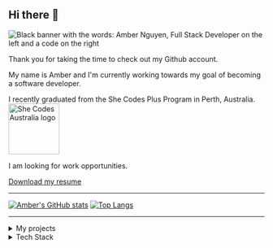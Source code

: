 ## Hi there 👋

<img src="/ambo-n/img/banner.png" alt="Black banner with the words: Amber Nguyen, Full Stack Developer on the left and a code on the right"/>

Thank you for taking the time to check out my Github account.

My name is Amber and I'm currently working towards my goal of becoming a software developer.

I recently graduated from the She Codes Plus Program in Perth, Australia.
<img src="/ambo-n/img/she-codes-logo.png" width="100px" alt="She Codes Australia logo">

I am looking for work opportunities.

<a href="https://github.com/ambo-n/portfolio/blob/main/assets/about/amber_resume.pdf" target="_blank"> Download my resume </a>

---

<div>

[![Amber's GitHub stats](https://github-readme-stats.vercel.app/api?username=ambo-n&show_icons=true&count_private=true&&theme=gruvbox)](https://github.com/ambo-n/github-readme-stats)
[![Top Langs](https://github-readme-stats.vercel.app/api/top-langs/?username=ambo-n&layout=compact&theme=gruvbox)](https://github.com/ambo-n/github-readme-stats)

</div>

---

<details>
    
  <summary>My projects</summary>
  <div align='center'>

| Project                                 | Repositories                                                                                                                                                                   | Live Website                          | Tech                                                                                                                                                                                                                                                                                                                                                                                                                                                                                                                                                                                                                                                                                                                                                                                                                                      |
| :-------------------------------------- | :----------------------------------------------------------------------------------------------------------------------------------------------------------------------------- | :------------------------------------ | :---------------------------------------------------------------------------------------------------------------------------------------------------------------------------------------------------------------------------------------------------------------------------------------------------------------------------------------------------------------------------------------------------------------------------------------------------------------------------------------------------------------------------------------------------------------------------------------------------------------------------------------------------------------------------------------------------------------------------------------------------------------------------------------------------------------------------------------- |
| Portfolio                               | <a href="hhttps://github.com/ambo-n/portfolio" target="_blank">Repo</a>                                                                                                        | https://ambondev.com/                 | ![HTML5](https://img.shields.io/badge/html5-%23E34F26.svg?style=flat&logo=html5&logoColor=white) ![CSS3](https://img.shields.io/badge/css3-%231572B6.svg?style=flat&logo=css3&logoColor=white) ![JavaScript](https://img.shields.io/badge/javascript-%23323330.svg?style=flat&logo=javascript&logoColor=%23F7DF1E)                                                                                                                                                                                                                                                                                                                                                                                                                                                                                                                        |
| Weather Data Converter                  | <a href="https://github.com/ambo-n/weather-project" target="_blank">Repo</a>                                                                                                   |                                       | ![Python](https://img.shields.io/badge/python-3670A0?style=flat&logo=python&logoColor=ffdd54)                                                                                                                                                                                                                                                                                                                                                                                                                                                                                                                                                                                                                                                                                                                                             |
| Crowdfunding Platform                   | <a href="https://github.com/ambo-n/crowdfunding_back_end" target="_blank">API</a><br/> <a href="https://github.com/ambo-n/sprout" target="_blank">Front-end</a>                | https://ambon-sprout.netlify.app/     | ![DjangoREST](https://img.shields.io/badge/DJANGO-REST-ff1709?style=flat&logo=django&logoColor=white&color=ff1709&labelColor=gray) ![Insomnia](https://img.shields.io/badge/Insomnia-black?style=flat&logo=insomnia&logoColor=5849BE) ![SQLite](https://img.shields.io/badge/SQLite-07405E?style=flat&logo=sqlite&logoColor=white) ![React](https://img.shields.io/badge/react-%2320232a.svg?style=flat&logo=react&logoColor=%2361DAFB) ![HTML5](https://img.shields.io/badge/html5-%23E34F26.svg?style=flat&logo=html5&logoColor=white) ![CSS3](https://img.shields.io/badge/css3-%231572B6.svg?style=flat&logo=css3&logoColor=white) ![Netlify](https://img.shields.io/badge/Netlify-00C7B7?style=flat&logo=netlify&logoColor=white)                                                                                                    |
| Furfuture Funding Scholarship Directory | <a href="https://github.com/SheCodesAus/ramcats_backend" target="_blank">API</a> <br/> <a href="https://github.com/SheCodesAus/ramcats_frontend" target="_blank">Front-end</a> | https://furfuturefunding.netlify.app/ | ![DjangoREST](https://img.shields.io/badge/DJANGO-REST-ff1709?style=flat&logo=django&logoColor=white&color=ff1709&labelColor=gray) ![Insomnia](https://img.shields.io/badge/Insomnia-black?style=flat&logo=insomnia&logoColor=5849BE) ![SQLite](https://img.shields.io/badge/SQLite-07405E?style=flat&logo=sqlite&logoColor=white) ![Docker](https://img.shields.io/badge/Docker-2CA5E0?style=flat&logo=docker&logoColor=white) <br/> ![React](https://img.shields.io/badge/react-%2320232a.svg?style=flat&logo=react&logoColor=%2361DAFB) ![HTML5](https://img.shields.io/badge/html5-%23E34F26.svg?style=flat&logo=html5&logoColor=white) ![CSS3](https://img.shields.io/badge/css3-%231572B6.svg?style=flat&logo=css3&logoColor=white) ![Netlify](https://img.shields.io/badge/Netlify-00C7B7?style=flat&logo=netlify&logoColor=white) |

   </div>
</details>
    
<details>
  <summary> Tech Stack</summary>
    
##### Languages
![HTML5](https://img.shields.io/badge/HTML5-E34F26?style=for-the-badge&logo=html5&logoColor=white) ![CSS3](https://img.shields.io/badge/CSS3-1572B6?style=for-the-badge&logo=css3&logoColor=white) ![JavaScript](https://img.shields.io/badge/JavaScript-323330?style=for-the-badge&logo=javascript&logoColor=F7DF1E) ![Python](https://img.shields.io/badge/Python-FFD43B?style=for-the-badge&logo=python&logoColor=blue)

##### Frameworks & Libraries

![Django](https://img.shields.io/badge/Django-092E20?style=for-the-badge&logo=django&logoColor=green) ![DjangoREST](https://img.shields.io/badge/django%20rest-ff1709?style=for-the-badge&logo=django&logoColor=white) ![React](https://img.shields.io/badge/React-20232A?style=for-the-badge&logo=react&logoColor=61DAFB) ![React Router](https://img.shields.io/badge/React_Router-CA4245?style=for-the-badge&logo=react-router&logoColor=white)

##### Data

![SQLite](https://img.shields.io/badge/SQLite-07405E?style=for-the-badge&logo=sqlite&logoColor=white)

##### Platforms & Relevant Tools

![Git](https://img.shields.io/badge/GIT-E44C30?style=for-the-badge&logo=git&logoColor=white) ![VS Code](https://img.shields.io/badge/VSCode-0078D4?style=for-the-badge&logo=visual%20studio%20code&logoColor=white) ![Insomnia](https://img.shields.io/badge/Insomnia-5849be?style=for-the-badge&logo=Insomnia&logoColor=white)

##### Cloud Services & Hosting

![Netlify](https://img.shields.io/badge/Netlify-00C7B7?style=for-the-badge&logo=netlify&logoColor=white) ![Heroku](https://img.shields.io/badge/heroku-%23430098.svg?style=for-the-badge&logo=heroku&logoColor=white)
